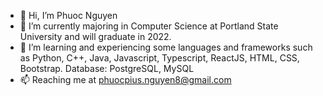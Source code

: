 - 👋 Hi, I’m Phuoc Nguyen
- 🌱 I’m currently majoring in Computer Science at Portland State University and will graduate in 2022.
- 💞️ I’m learning and experiencing some languages and frameworks such as Python, C++, Java, Javascript, Typescript, ReactJS, HTML, CSS, Bootstrap. Database: PostgreSQL, MySQL
- 📫 Reaching me at phuocpius.nguyen8@gmail.com

<!---
jesuispius/jesuispius is a ✨ special ✨ repository because its `README.md` (this file) appears on your GitHub profile.
You can click the Preview link to take a look at your changes.
--->
